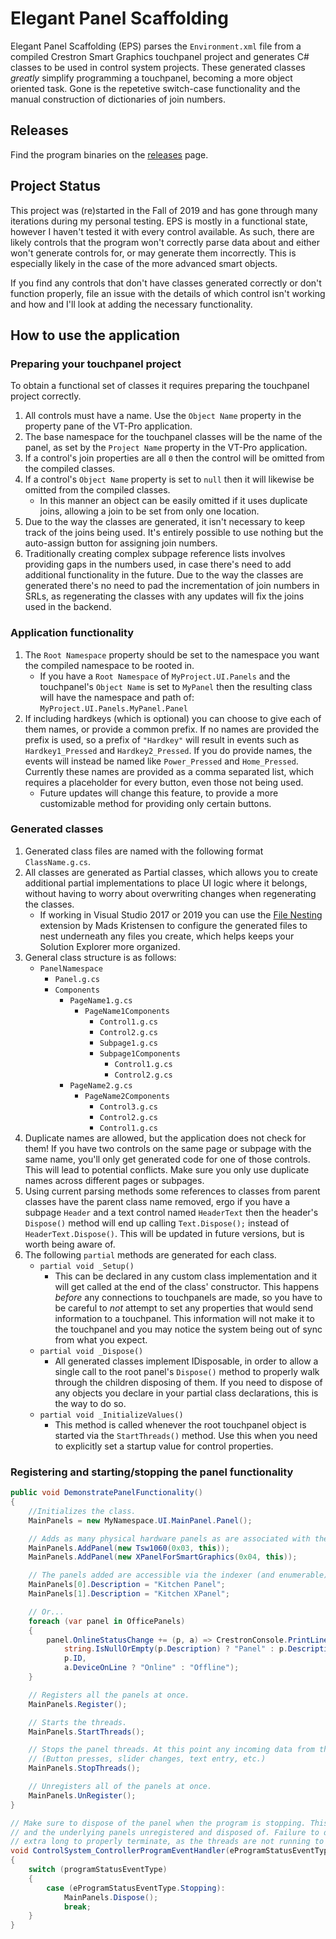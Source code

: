 ﻿# Elegant Panel Scaffolding

Elegant Panel Scaffolding (EPS) parses the `Environment.xml` file from a compiled Crestron Smart Graphics touchpanel project and generates C# classes to be used in control system projects. These generated classes *greatly* simplify programming a touchpanel, becoming a more object oriented task. Gone is the repetetive switch-case functionality and the manual construction of dictionaries of join numbers.

## Releases

Find the program binaries on the [releases](https://github.com/ProfessorAire/ElegantPanelScaffolding/releases) page.

## Project Status

This project was (re)started in the Fall of 2019 and has gone through many iterations during my personal testing. EPS is mostly in a functional state, however I haven't tested it with every control available. As such, there are likely controls that the program won't correctly parse data about and either won't generate controls for, or may generate them incorrectly. This is especially likely in the case of the more advanced smart objects.

If you find any controls that don't have classes generated correctly or don't function properly, file an issue with the details of which control isn't working and how and I'll look at adding the necessary functionality.

## How to use the application

### Preparing your touchpanel project

To obtain a functional set of classes it requires preparing the touchpanel project correctly.

1. All controls must have a name. Use the `Object Name` property in the property pane of the VT-Pro application.
2. The base namespace for the touchpanel classes will be the name of the panel, as set by the `Project Name` property in the VT-Pro application.
3. If a control's join properties are all `0` then the control will be omitted from the compiled classes.
4. If a control's `Object Name` property is set to `null` then it will likewise be omitted from the compiled classes.
   * In this manner an object can be easily omitted if it uses duplicate joins, allowing a join to be set from only one location.
5. Due to the way the classes are generated, it isn't necessary to keep track of the joins being used. It's entirely possible to use nothing but the auto-assign button for assigning join numbers.
6. Traditionally creating complex subpage reference lists involves providing gaps in the numbers used, in case there's need to add additional functionality in the future. Due to the way the classes are generated there's no need to pad the incrementation of join numbers in SRLs, as regenerating the classes with any updates will fix the joins used in the backend.

### Application functionality

1. The `Root Namespace` property should be set to the namespace you want the compiled namespace to be rooted in.
   * If you have a `Root Namespace` of `MyProject.UI.Panels` and the touchpanel's `Object Name` is set to `MyPanel` then the resulting class will have the namespace and path of: `MyProject.UI.Panels.MyPanel.Panel`
2. If including hardkeys (which is optional) you can choose to give each of them names, or provide a common prefix. If no names are provided the prefix is used, so a prefix of `"Hardkey"` will result in events such as `Hardkey1_Pressed` and `Hardkey2_Pressed`. If you do provide names, the events will instead be named like `Power_Pressed` and `Home_Pressed`. Currently these names are provided as a comma separated list, which requires a placeholder for every button, even those not being used.
   * Future updates will change this feature, to provide a more customizable method for providing only certain buttons.

### Generated classes

1. Generated class files are named with the following format `ClassName.g.cs`.
2. All classes are generated as Partial classes, which allows you to create additional partial implementations to place UI logic where it belongs, without having to worry about overwriting changes when regenerating the classes.
   * If working in Visual Studio 2017 or 2019 you can use the [File Nesting](https://marketplace.visualstudio.com/items?itemName=MadsKristensen.FileNesting) extension by Mads Kristensen to configure the generated files to nest underneath any files you create, which helps keeps your Solution Explorer more organized.
3. General class structure is as follows:
   * `PanelNamespace`
     * `Panel.g.cs`
     * `Components`
       * `PageName1.g.cs`
         * `PageName1Components`
           * `Control1.g.cs`
           * `Control2.g.cs`
           * `Subpage1.g.cs`
           * `Subpage1Components`
             * `Control1.g.cs`
             * `Control2.g.cs`  
       * `PageName2.g.cs`
         * `PageName2Components`
           * `Control3.g.cs`
           * `Control2.g.cs`
           * `Control1.g.cs`
4. Duplicate names are allowed, but the application does not check for them! If you have two controls on the same page or subpage with the same name, you'll only get generated code for one of those controls. This will lead to potential conflicts. Make sure you only use duplicate names across different pages or subpages.
5. Using current parsing methods some references to classes from parent classes have the parent class name removed, ergo if you have a subpage `Header` and a text control named `HeaderText` then the header's `Dispose()` method will end up calling `Text.Dispose();` instead of `HeaderText.Dispose()`. This will be updated in future versions, but is worth being aware of.
6. The following `partial` methods are generated for each class.
   * `partial void _Setup()`
     * This can be declared in any custom class implementation and it will get called at the end of the class' constructor. This happens *before* any connections to touchpanels are made, so you have to be careful to *not* attempt to set any properties that would send information to a touchpanel. This information will not make it to the touchpanel and you may notice the system being out of sync from what you expect.
   * `partial void _Dispose()`
     * All generated classes implement IDisposable, in order to allow a single call to the root panel's `Dispose()` method to properly walk through the children disposing of them. If you need to dispose of any objects you declare in your partial class declarations, this is the way to do so.
   * `partial void _InitializeValues()`
     * This method is called whenever the root touchpanel object is started via the `StartThreads()` method. Use this when you need to explicitly set a startup value for control properties.

### Registering and starting/stopping the panel functionality

```csharp
public void DemonstratePanelFunctionality()
{
    //Initializes the class.
    MainPanels = new MyNamespace.UI.MainPanel.Panel();

    // Adds as many physical hardware panels as are associated with the class.
    MainPanels.AddPanel(new Tsw1060(0x03, this));
    MainPanels.AddPanel(new XPanelForSmartGraphics(0x04, this));

    // The panels added are accessible via the indexer (and enumerable) so you can do things like...
    MainPanels[0].Description = "Kitchen Panel";
    MainPanels[1].Description = "Kitchen XPanel";

    // Or...
    foreach (var panel in OfficePanels)
    {
        panel.OnlineStatusChange += (p, a) => CrestronConsole.PrintLine("The {0} with Id {1} is {2}.",
            string.IsNullOrEmpty(p.Description) ? "Panel" : p.Description,
            p.ID,
            a.DeviceOnLine ? "Online" : "Offline");
    }

    // Registers all the panels at once.
    MainPanels.Register();

    // Starts the threads.
    MainPanels.StartThreads();

    // Stops the panel threads. At this point any incoming data from the panel will be lost and not make it to the program.
    // (Button presses, slider changes, text entry, etc.)
    MainPanels.StopThreads();

    // Unregisters all of the panels at once.
    MainPanels.UnRegister();
}

// Make sure to dispose of the panel when the program is stopping. This ensures that the threads are properly stopped
// and the underlying panels unregistered and disposed of. Failure to do so will result in a program that may take
// extra long to properly terminate, as the threads are not running to completion.
void ControlSystem_ControllerProgramEventHandler(eProgramStatusEventType programStatusEventType)
{
    switch (programStatusEventType)
    {
        case (eProgramStatusEventType.Stopping):
            MainPanels.Dispose();
            break;
    }
}
```
